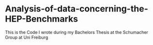 # Analysis-of-data-concerning-the-HEP-Benchmarks
This is the Code I wrote during my Bachelors Thesis at the Schumacher Group at Uni Freiburg
